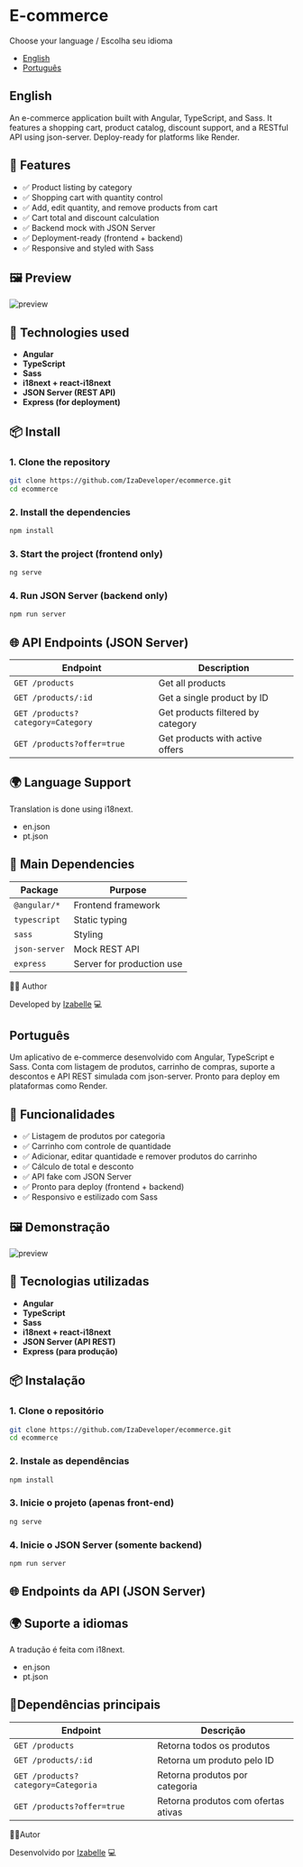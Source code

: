 # E-commerce

Choose your language / Escolha seu idioma

- [English](#english)
- [Português](#português)


## English

An e-commerce application built with Angular, TypeScript, and Sass. It features a shopping cart, product catalog, discount support, and a RESTful API using json-server. Deploy-ready for platforms like Render.


## 🚀 Features

- ✅ Product listing by category
- ✅ Shopping cart with quantity control
- ✅ Add, edit quantity, and remove products from cart
- ✅ Cart total and discount calculation
- ✅ Backend mock with JSON Server
- ✅ Deployment-ready (frontend + backend)
- ✅ Responsive and styled with Sass

## 🖼️ Preview

![preview](https://your-image-link-if-you-have-one)


## 🧠 Technologies used

- **Angular**
- **TypeScript** 
- **Sass** 
- **i18next + react-i18next** 
- **JSON Server (REST API)**
- **Express (for deployment)** 

## 📦 Install

### 1. Clone the repository

```bash
git clone https://github.com/IzaDeveloper/ecommerce.git
cd ecommerce
```

### 2. Install the dependencies
```bash
npm install
```

### 3. Start the project (frontend only)
```bash
ng serve
```

### 4. Run JSON Server (backend only)
```bash
npm run server
```

## 🌐 API Endpoints (JSON Server)

| Endpoint                          | Description                       |
| --------------------------------- | --------------------------------- |
| `GET /products`                   | Get all products                  |
| `GET /products/:id`               | Get a single product by ID        |
| `GET /products?category=Category` | Get products filtered by category |
| `GET /products?offer=true`        | Get products with active offers   |

## 🌍 Language Support

Translation is done using i18next.
- en.json
- pt.json

## 🧰 Main Dependencies

| Package       | Purpose                   |
| ------------- | ------------------------- |
| `@angular/*`  | Frontend framework        |
| `typescript`  | Static typing             |
| `sass`        | Styling                   |
| `json-server` | Mock REST API             |
| `express`     | Server for production use |

👨‍💻 Author

Developed by [Izabelle](https://github.com/IzaDeveloper) 💻

## Português

Um aplicativo de e-commerce desenvolvido com Angular, TypeScript e Sass. Conta com listagem de produtos, carrinho de compras, suporte a descontos e API REST simulada com json-server. Pronto para deploy em plataformas como Render.

## 🚀 Funcionalidades

- ✅ Listagem de produtos por categoria
- ✅ Carrinho com controle de quantidade
- ✅ Adicionar, editar quantidade e remover produtos do carrinho
- ✅ Cálculo de total e desconto
- ✅ API fake com JSON Server
- ✅ Pronto para deploy (frontend + backend)
- ✅ Responsivo e estilizado com Sass

## 🖼️ Demonstração

![preview](https://your-image-link-if-you-have-one)


## 🧠 Tecnologias utilizadas

- **Angular**
- **TypeScript** 
- **Sass** 
- **i18next + react-i18next** 
- **JSON Server (API REST)**
- **Express (para produção)** 

## 📦 Instalação

### 1. Clone o repositório

```bash
git clone https://github.com/IzaDeveloper/ecommerce.git
cd ecommerce
```

### 2. Instale as dependências
```bash
npm install
```

### 3. Inicie o projeto (apenas front-end)
```bash
ng serve
```

### 4. Inicie o JSON Server (somente backend)
```bash
npm run server
```

## 🌐 Endpoints da API (JSON Server)


## 🌍 Suporte a idiomas

A tradução é feita com i18next.

- en.json
- pt.json

## 🧰Dependências principais

| Endpoint                           | Descrição                           |
| ---------------------------------- | ----------------------------------- |
| `GET /products`                    | Retorna todos os produtos           |
| `GET /products/:id`                | Retorna um produto pelo ID          |
| `GET /products?category=Categoria` | Retorna produtos por categoria      |
| `GET /products?offer=true`         | Retorna produtos com ofertas ativas |

👨‍💻Autor

Desenvolvido por [Izabelle](https://github.com/IzaDeveloper) 💻